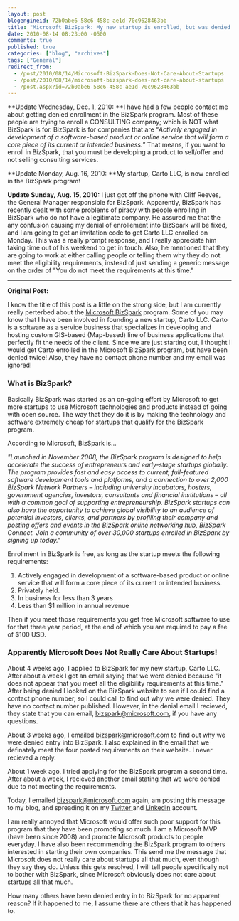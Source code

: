 ```yaml
---
layout: post
blogengineid: 72b0abe6-58c6-458c-ae1d-70c9628463bb
title: "Microsoft BizSpark: My new startup is enrolled, but was denied twice before this blog post"
date: 2010-08-14 08:23:00 -0500
comments: true
published: true
categories: ["blog", "archives"]
tags: ["General"]
redirect_from: 
  - /post/2010/08/14/Microsoft-BizSpark-Does-Not-Care-About-Startups
  - /post/2010/08/14/microsoft-bizspark-does-not-care-about-startups
  - /post.aspx?id=72b0abe6-58c6-458c-ae1d-70c9628463bb
---
```

<!-- more -->

**Update Wednesday, Dec. 1, 2010: **I have had a few people contact me about getting denied enrollment in the BizSpark program. Most of these people are trying to enroll a CONSULTING company; which is NOT what BizSpark is for. BizSpark is for companies that are &ldquo;*Actively engaged in development of a software-based product or online service that will form a core piece of its current or intended business.*&rdquo; That means, if you want to enroll in BizSpark, that you must be developing a product to sell/offer and not selling consulting services.

**Update Monday, Aug. 16, 2010: **My startup, Carto LLC, is now enrolled in the BizSpark program!

**Update Sunday, Aug. 15, 2010:** I just got off the phone with Cliff Reeves, the General Manager responsible for BizSpark. Apparently, BizSpark has recently dealt with some problems of piracy with people enrolling in BizSpark who do not have a legitimate company. He assured me that the any confusion causing my denial of enrollement into BizSpark will be fixed, and I am going to get an invitation code to get Carto LLC enrolled on Monday. This was a really prompt response, and I really appreciate him taking time out of his weekend to get in touch. Also, he mentioned that they are going to work at either calling people or telling them why they do not meet the eligibility requirements, instead of just sending a generic message on the order of "You do not meet the requirements at this time."
<hr />

**Original Post:**

I know the title of this post is a little on the strong side, but I am currently really perterbed about the <a href="http://www.bizspark.com">Microsoft BizSpark</a> program. Some of you may know that I have been involved in founding a new startup, Carto LLC. Carto is a software as a service business that specializes in developing and hosting custom GIS-based (Map-based) line of business applications that perfectly fit the needs of the client. Since we are just starting out, I thought I would get Carto enrolled in the Microsoft BizSpark program, but have been denied twice! Also, they have no contact phone number and my email was ignored!
<h3>What is BizSpark?</h3>

Basically BizSpark was started as an on-going effort by Microsoft to get more startups to use Microsoft technologies and products instead of going with open source. The way that they do it is by making the technology and software extremely cheap for startups that qualify for the BizSpark program.

According to Microsoft, BizSpark is...

*"Launched in November 2008, the BizSpark program is designed to help accelerate the success of entrepreneurs and early-stage startups globally. The program provides fast and easy access to current, full-featured software development tools and platforms, and a connection to over 2,000 BizSpark Network Partners &ndash; including university incubators, hosters, government agencies, investors, consultants and financial institutions &ndash; all with a common goal of supporting entrepreneurship. BizSpark startups can also have the opportunity to achieve global visibility to an audience of potential investors, clients, and partners by profiling their company and posting offers and events in the BizSpark online networking hub, BizSpark Connect. Join a community of over 30,000 startups enrolled in BizSpark by signing up today."*

Enrollment in BizSpark is free, as long as the startup meets the following requirements:
<ol>
<li>Actively engaged in development of a software-based product or online service that will form a core piece of its current or intended business.</li>
<li>Privately held.</li>
<li>In business for less than 3 years</li>
<li>Less than $1 million in annual revenue</li>
</ol>

Then if you meet those requirements you get free Microsoft software to use for that three year period, at the end of which you are required to pay a fee of $100 USD.
<h3>Apparently Microsoft Does Not Really Care About Startups!</h3>

About 4 weeks ago, I applied to BizSpark for my new startup, Carto LLC. After about a week I got an email saying that we were denied because "it does not appear that you meet all the eligibility requirements at this time." After being denied I looked on the BizSpark website to see if I could find a contact phone number, so I could call to find out why we were denied. They have no contact number published. However, in the denial email I recieved, they state that you can email, <a href="mailto:bizspark@microsoft.com">bizspark@microsoft.com</a>, if you have any questions.

About 3 weeks ago, I emailed <a href="mailto:bizspark@microsoft.com">bizspark@microsoft.com</a> to find out why we were denied entry into BizSpark. I also explained in the email that we definately meet the four posted requirements on their website. I never recieved a reply.

About 1 week ago, I tried applying for the BizSpark program a second time. After about a week, I recieved another email stating that we were denied due to not meeting the requirements.

Today, I emailed <a href="mailto:bizspark@microsoft.com">bizspark@microsoft.com</a> again, am posting this message to my blog, and spreading it on my <a title="@crpietschmann" href="http://twitter.com/crpietschmann">Twitter </a>and <a href="http://www.linkedin.com/profile?viewProfile=crpietschmann">LinkedIn</a>  account.

I am really annoyed that Microsoft would offer such poor support for this program that they have been promoting so much. I am a Microsoft MVP (have been since 2008) and promote Microsoft products to people everyday. I have also been recommending the BizSpark program to others interested in starting their own companies. This send me the message that Microsoft does not really care about startups all that much, even though they say they do. Unless this gets resolved, I will tell people specifically not to bother with BizSpark, since Microsoft obviously does not care about startups all that much.

How many others have been denied entry in to BizSpark for no apparent reason? If it happened to me, I assume there are others that it has happened to.
